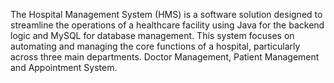 The Hospital Management System (HMS) is a software solution designed to streamline the operations of a healthcare facility using Java for the backend logic and MySQL for database management. This system focuses on automating and managing the core functions of a hospital, particularly across three main departments.
Doctor Management, Patient Management and Appointment System. 
